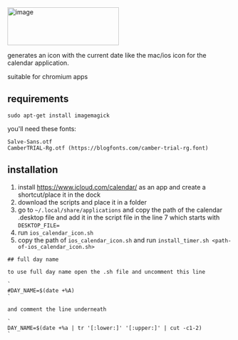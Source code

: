 <img width="250" height="85" alt="image" src="https://github.com/user-attachments/assets/6a40d598-dff8-43e2-b06a-c01e1aae7107" />



generates an icon with the current date like the mac/ios icon for the calendar application.

suitable for chromium apps

## requirements

```
sudo apt-get install imagemagick
```

you'll need these fonts:</br>
```
Salve-Sans.otf
CamberTRIAL-Rg.otf (https://blogfonts.com/camber-trial-rg.font)
```

## installation

1. install https://www.icloud.com/calendar/ as an app and create a shortcut/place it in the dock
2. download the scripts and place it in a folder
3. go to `~/.local/share/applications` and copy the path of the calendar .desktop file and add it in the script file in the line 7 which starts with `DESKTOP_FILE=`
4. run `ios_calendar_icon.sh`
5. copy the path of `ios_calendar_icon.sh` and run `install_timer.sh <path-of-ios_calendar_icon.sh>`

```
## full day name

to use full day name open the .sh file and uncomment this line

`
#DAY_NAME=$(date +%A)
`

and comment the line underneath

`
DAY_NAME=$(date +%a | tr '[:lower:]' '[:upper:]' | cut -c1-2)
`
